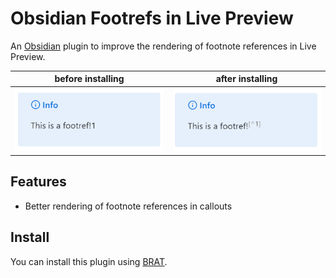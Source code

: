 # Obsidian Footrefs in Live Preview

An  [Obsidian](https://obsidian.md) plugin to improve the rendering of footnote references in Live Preview.

| before installing | after installing |
|--------|-------|
| ![before installing](./images/before.png) | ![after installing](./images/after.png) |

## Features

- Better rendering of footnote references in callouts

## Install

You can install this plugin using [BRAT](https://github.com/TfTHacker/obsidian42-brat).
